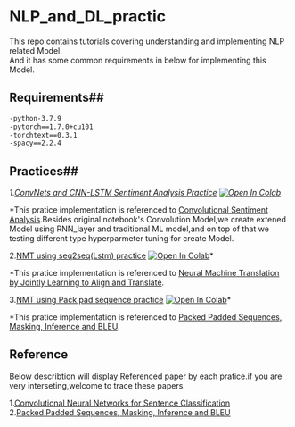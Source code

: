 NLP_and_DL_practic
===
This repo contains tutorials covering understanding and implementing NLP related Model.  
And it has some common requirements in below for implementing this Model.  

## **Requirements**##  
```bash
-python-3.7.9  
-pytorch==1.7.0+cu101  
-torchtext==0.3.1  
-spacy==2.2.4  
```  
  
    
## **Practices**##  
*1.[ConvNets and CNN-LSTM Sentiment Analysis Practice](https://github.com/yinghao1019/NLP_and_DL_practice/blob/master/Convolution_Neural_Netowrks_for_sentence_classification_Practice.ipynb)  [![Open In Colab](https://colab.research.google.com/assets/colab-badge.svg)](https://github.com/yinghao1019/NLP_and_DL_practice/blob/master/Convolution_Neural_Netowrks_for_sentence_classification_Practice.ipynb)*  
  
*This pratice implementation is referenced to [Convolutional Sentiment Analysis](https://github.com/bentrevett/pytorch-sentiment-analysis/blob/master/4%20-%20Convolutional%20Sentiment%20Analysis.ipynb).Besides original notebook's Convolution Model,we create extened Model using RNN_layer and traditional ML model,and on top of that we testing different type hyperparmeter tuning for create Model.  

2.[NMT using seq2seq(Lstm) practice](https://colab.research.google.com/github/yinghao1019/NLP_and_DL_practice/blob/master/NMT_jointLearn(Prac).ipynb)  [![Open In Colab](https://colab.research.google.com/assets/colab-badge.svg)](https://colab.research.google.com/github/yinghao1019/NLP_and_DL_practice/blob/master/NMT_jointLearn(Prac).ipynb)*  
  
*This pratice implementation is referenced to [ Neural Machine Translation by Jointly Learning to Align and Translate](https://github.com/bentrevett/pytorch-seq2seq/blob/master/3%20-%20Neural%20Machine%20Translation%20by%20Jointly%20Learning%20to%20Align%20and%20Translate.ipynb).  
  
3.[NMT using Pack pad sequence practice](https://colab.research.google.com/github/yinghao1019/NLP_and_DL_practice/blob/master/Packed_PAD(Prac).ipynb)  [![Open In Colab](https://colab.research.google.com/assets/colab-badge.svg)](https://colab.research.google.com/github/yinghao1019/NLP_and_DL_practice/blob/master/Packed_PAD(Prac).ipynb)*  
  
*This pratice implementation is referenced to [ Packed Padded Sequences, Masking, Inference and BLEU](https://colab.research.google.com/github/yinghao1019/NLP_and_DL_practice/blob/master/Packed_PAD(Prac).ipynb). 
  
  
## **Reference**  
Below describtion will display Referenced paper by each pratice.if you are very interseting,welcome to trace these papers.  

1.[Convolutional Neural Networks for Sentence Classification ](https://arxiv.org/abs/1408.5882)  
2.[Packed Padded Sequences, Masking, Inference and BLEU](https://arxiv.org/abs/1409.0473)

